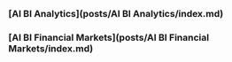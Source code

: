 
<span style="display:block; color:blue; margin-top:-90px;"> </span>
[about me](about.md)

<br/>


### [AI BI Analytics](posts/AI BI Analytics/index.md)

### [AI BI Financial Markets](posts/AI BI Financial Markets/index.md)
